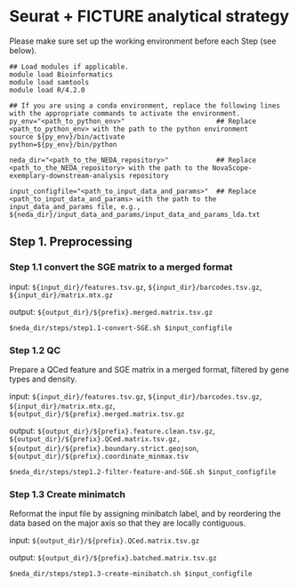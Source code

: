 # Seurat + FICTURE analytical strategy

Please make sure set up the working environment before each Step (see below).
```
## Load modules if applicable.
module load Bioinformatics
module load samtools
module load R/4.2.0

## If you are using a conda environment, replace the following lines with the appropriate commands to activate the environment.
py_env="<path_to_python_env>"                       ## Replace <path_to_python_env> with the path to the python environment
source ${py_env}/bin/activate
python=${py_env}/bin/python

neda_dir="<path_to_the_NEDA_repository>"            ## Replace <path_to_the_NEDA_repository> with the path to the NovaScope-exemplary-downstream-analysis repository

input_configfile="<path_to_input_data_and_params>"  ## Replace <path_to_input_data_and_params> with the path to the input_data_and_params file, e.g., ${neda_dir}/input_data_and_params/input_data_and_params_lda.txt
```

## Step 1. Preprocessing

### Step 1.1 convert the SGE matrix to a merged format

input:  `${input_dir}/features.tsv.gz`, `${input_dir}/barcodes.tsv.gz`, `${input_dir}/matrix.mtx.gz`

output: `${output_dir}/${prefix}.merged.matrix.tsv.gz`

```
$neda_dir/steps/step1.1-convert-SGE.sh $input_configfile
```

### Step 1.2 QC
Prepare a QCed feature and SGE matrix in a merged format, filtered by gene types and density.

input: `${input_dir}/features.tsv.gz`, `${input_dir}/barcodes.tsv.gz`, `${input_dir}/matrix.mtx.gz`, `${output_dir}/${prefix}.merged.matrix.tsv.gz`

output: `${output_dir}/${prefix}.feature.clean.tsv.gz`, `${output_dir}/${prefix}.QCed.matrix.tsv.gz,` `${output_dir}/${prefix}.boundary.strict.geojson`, `${output_dir}/${prefix}.coordinate_minmax.tsv`

```
$neda_dir/steps/step1.2-filter-feature-and-SGE.sh $input_configfile
```

### Step 1.3 Create minimatch
Reformat the input file by assigning minibatch label, and by reordering the data based on the major axis so that they are locally contiguous.

input: `${output_dir}/${prefix}.QCed.matrix.tsv.gz`

output: `${output_dir}/${prefix}.batched.matrix.tsv.gz`

```
$neda_dir/steps/step1.3-create-minibatch.sh $input_configfile
```

